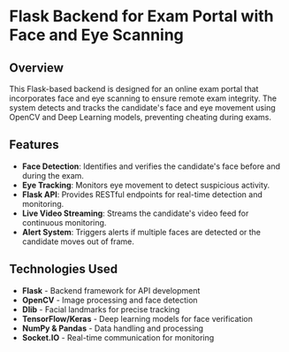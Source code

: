 # Flask Backend for Exam Portal with Face and Eye Scanning

## Overview
This Flask-based backend is designed for an online exam portal that incorporates face and eye scanning to ensure remote exam integrity. The system detects and tracks the candidate's face and eye movement using OpenCV and Deep Learning models, preventing cheating during exams.

## Features
- **Face Detection**: Identifies and verifies the candidate's face before and during the exam.
- **Eye Tracking**: Monitors eye movement to detect suspicious activity.
- **Flask API**: Provides RESTful endpoints for real-time detection and monitoring.
- **Live Video Streaming**: Streams the candidate's video feed for continuous monitoring.
- **Alert System**: Triggers alerts if multiple faces are detected or the candidate moves out of frame.

## Technologies Used
- **Flask** - Backend framework for API development
- **OpenCV** - Image processing and face detection
- **Dlib** - Facial landmarks for precise tracking
- **TensorFlow/Keras** - Deep learning models for face verification
- **NumPy & Pandas** - Data handling and processing
- **Socket.IO** - Real-time communication for monitoring


